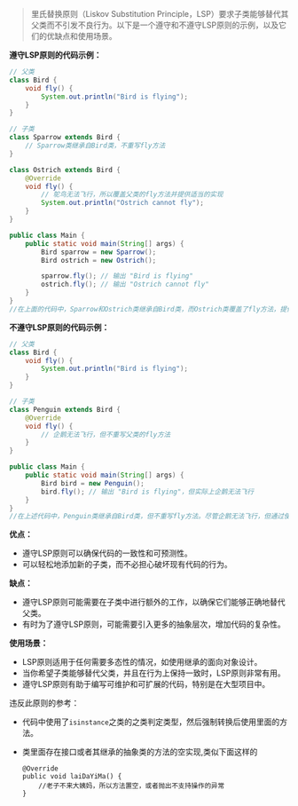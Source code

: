 > 里氏替换原则（Liskov Substitution Principle，LSP）要求子类能够替代其父类而不引发不良行为。以下是一个遵守和不遵守LSP原则的示例，以及它们的优缺点和使用场景。

**遵守LSP原则的代码示例：**

```java
// 父类
class Bird {
    void fly() {
        System.out.println("Bird is flying");
    }
}

// 子类
class Sparrow extends Bird {
    // Sparrow类继承自Bird类，不重写fly方法
}

class Ostrich extends Bird {
    @Override
    void fly() {
        // 鸵鸟无法飞行，所以覆盖父类的fly方法并提供适当的实现
        System.out.println("Ostrich cannot fly");
    }
}

public class Main {
    public static void main(String[] args) {
        Bird sparrow = new Sparrow();
        Bird ostrich = new Ostrich();

        sparrow.fly(); // 输出 "Bird is flying"
        ostrich.fly(); // 输出 "Ostrich cannot fly"
    }
}
//在上面的代码中，Sparrow和Ostrich类继承自Bird类，而Ostrich类覆盖了fly方法，提供了合适的实现。这遵守了LSP原则，因为Sparrow和Ostrich都可以替代其父类Bird而不引发不良行为。

```

**不遵守LSP原则的代码示例：**



```java
// 父类
class Bird {
    void fly() {
        System.out.println("Bird is flying");
    }
}

// 子类
class Penguin extends Bird {
    @Override
    void fly() {
        // 企鹅无法飞行，但不重写父类的fly方法
    }
}

public class Main {
    public static void main(String[] args) {
        Bird bird = new Penguin();
        bird.fly(); // 输出 "Bird is flying"，但实际上企鹅无法飞行
    }
}
//在上述代码中，Penguin类继承自Bird类，但不重写fly方法。尽管企鹅无法飞行，但通过使用多态，我们仍然可以调用fly方法。这违反了LSP原则，因为子类不提供合适的行为，导致不一致的行为。
```

**优点：**

- 遵守LSP原则可以确保代码的一致性和可预测性。
- 可以轻松地添加新的子类，而不必担心破坏现有代码的行为。

**缺点：**

- 遵守LSP原则可能需要在子类中进行额外的工作，以确保它们能够正确地替代父类。
- 有时为了遵守LSP原则，可能需要引入更多的抽象层次，增加代码的复杂性。

**使用场景：**

- LSP原则适用于任何需要多态性的情况，如使用继承的面向对象设计。
- 当你希望子类能够替代父类，并且在行为上保持一致时，LSP原则非常有用。
- 遵守LSP原则有助于编写可维护和可扩展的代码，特别是在大型项目中。



违反此原则的参考：

- 代码中使用了`isinstance`之类的之类判定类型，然后强制转换后使用里面的方法。

- 类里面存在接口或者其继承的抽象类的方法的空实现,类似下面这样的

  ```
  @Override
  public void laiDaYiMa() {
      //老子不来大姨妈，所以方法置空，或者抛出不支持操作的异常
  }
  ```

